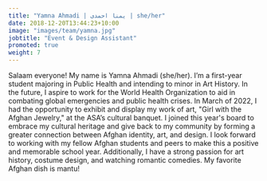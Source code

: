 ```yaml
---
title: "Yamna Ahmadi | یمنا احمدی | she/her"
date: 2018-12-20T13:44:23+10:00
image: "images/team/yamna.jpg"
jobtitle: "Event & Design Assistant"
promoted: true
weight: 7
---
```


Salaam everyone! My name is Yamna Ahmadi (she/her). I’m a first-year student majoring in Public Health and intending to minor in Art History. In the future, I aspire to work for the World Health Organization to aid in combating global emergencies and public health crises. In March of 2022, I had the opportunity to exhibit and display my work of art, "Girl with the Afghan Jewelry," at the ASA’s cultural banquet. I joined this year's board to embrace my cultural heritage and give back to my community by forming a greater connection between Afghan identity, art, and design. I look forward to working with my fellow Afghan students and peers to make this a positive and memorable school year. Additionally, I have a strong passion for art history, costume design, and watching romantic comedies. My favorite Afghan dish is mantu!
